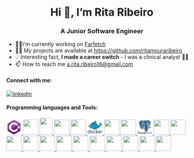  <H1 align="center"> Hi 👋, I’m Rita Ribeiro </H1>
 <H3 align="center"> A Junior Software Engineer </H3>
 
- :woman_office_worker:I'm currently working on [Farfetch](https://www.farfetch.com/)
- :woman_technologist: My projects are available at https://github.com/ritamouraribeiro
- :bulb: Interesting fact, <b> I made a career switch </b> - I was a clinical analyst :woman_health_worker:
- 📫 How to reach me a.rita.ribeiro16@gmail.com

<H4>Connect with me:</H4>
  <a href="https://www.linkedin.com/in/ritamouraribeiro/">
    <img src="https://interspace.asia/upload/blog_index/39.png" alt="linkedin" width="30" height="30">
  </a>
  
 <H4>Programming languages and Tools:</H4>
<a href="https://www.w3schools.com/cs/index.php">
    <img src="https://raw.githubusercontent.com/devicons/devicon/master/icons/csharp/csharp-original.svg" width="40" height="40">
</a>
<a href="https://dotnet.microsoft.com/en-us/">
    <img src="https://www.vectorlogo.zone/logos/dotnet/dotnet-vertical.svg" width="40" height="40">
</a>
<a href="https://www.w3schools.com/java/">
    <img src="https://www.vectorlogo.zone/logos/java/java-vertical.svg" width="34" height="45">
</a>
<a href="https://www.gnu.org/software/bash/">
    <img src="https://www.vectorlogo.zone/logos/gnu_bash/gnu_bash-icon.svg" width="40" height="40">
</a>
<a href="https://www.vagrantup.com/">
    <img src="https://www.vectorlogo.zone/logos/vagrantup/vagrantup-icon.svg" width="40" height="40">
</a>
<a href="https://www.docker.com/">
    <img src="https://raw.githubusercontent.com/devicons/devicon/master/icons/docker/docker-original-wordmark.svg" width="40" height="40">
</a>
<a href="https://cassandra.apache.org/_/index.html">
    <img src="https://www.vectorlogo.zone/logos/apache_cassandra/apache_cassandra-icon.svg" width="40" height="40">
</a>
<a href="https://www.postman.com/">
    <img src="https://camo.githubusercontent.com/93b32389bf746009ca2370de7fe06c3b5146f4c99d99df65994f9ced0ba41685/68747470733a2f2f7777772e766563746f726c6f676f2e7a6f6e652f6c6f676f732f676574706f73746d616e2f676574706f73746d616e2d69636f6e2e737667" width="40" height="40">
</a>
<a href="https://www.postgresql.org/">
    <img src="https://raw.githubusercontent.com/devicons/devicon/master/icons/postgresql/postgresql-original-wordmark.svg" width="40" height="40">
</a>
<a href="https://www.microsoft.com/en-us/sql-server">
    <img src="https://camo.githubusercontent.com/42dfd0950d93092d82d677877fe87d5bab1e2acccc1110bf0f9dd755988ccb7e/68747470733a2f2f7777772e7376677265706f2e636f6d2f73686f772f3330333232392f6d6963726f736f66742d73716c2d7365727665722d6c6f676f2e737667" width="40" height="40">
</a>
<a href="https://www.python.org/">
    <img src="https://www.vectorlogo.zone/logos/python/python-icon.svg" width="40" height="40">
</a>
<a href="https://jupyter.org/">
    <img src="https://www.vectorlogo.zone/logos/jupyter/jupyter-icon.svg" width="40" height="40">
</a>
<a href="https://kafka.apache.org/">
    <img src="https://www.vectorlogo.zone/logos/apache_kafka/apache_kafka-vertical.svg" width="40" height="40">
</a>
<a href="https://www.linux.org/">
    <img src="https://www.vectorlogo.zone/logos/linux/linux-icon.svg" width="40" height="40">
</a>
<a href="https://www.jenkins.io/">
    <img src="https://www.vectorlogo.zone/logos/jenkins/jenkins-icon.svg" width="40" height="40">
</a>
<a href="https://kubernetes.io/">
    <img src="https://www.vectorlogo.zone/logos/kubernetes/kubernetes-icon.svg" width="40" height="40">
</a>
<a href="https://www.elastic.co/kibana/">
    <img src="https://www.vectorlogo.zone/logos/elasticco_kibana/elasticco_kibana-icon.svg" width="40" height="40">
</a>
<a href="https://grafana.com/">
    <img src="https://www.vectorlogo.zone/logos/grafana/grafana-icon.svg" width="40" height="40">
</a>
<a href="https://git-scm.com/">
    <img src="https://www.vectorlogo.zone/logos/git-scm/git-scm-icon.svg" width="40" height="40">
</a>
<a href="https://www.w3schools.com/html/">
    <img src="https://www.vectorlogo.zone/logos/w3_html5/w3_html5-icon.svg" width="40" height="40">
</a>
<a href="https://www.markdownguide.org/">
    <img src="https://www.vectorlogo.zone/logos/markdown-here/markdown-here-icon.svg" width="40" height="40">
</a>
